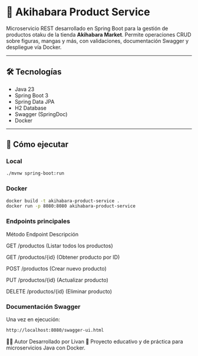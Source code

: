 # 🏮 Akihabara Product Service

Microservicio REST desarrollado en Spring Boot para la gestión de productos otaku de la tienda **Akihabara Market**. Permite operaciones CRUD sobre figuras, mangas y más, con validaciones, documentación Swagger y despliegue vía Docker.

---

## 🛠️ Tecnologías

- Java 23
- Spring Boot 3
- Spring Data JPA
- H2 Database
- Swagger (SpringDoc)
- Docker

---

## 🚀 Cómo ejecutar

### Local

```bash
./mvnw spring-boot:run
```

### Docker
```bash
docker build -t akihabara-product-service .
docker run -p 8080:8080 akihabara-product-service
```

### Endpoints principales

Método	Endpoint Descripción

GET     /productos	      (Listar todos los productos)

GET	    /productos/{id}	  (Obtener producto por ID)

POST	  /productos	      (Crear nuevo producto)

PUT	    /productos/{id}	  (Actualizar producto)

DELETE	/productos/{id}	  (Eliminar producto)


### Documentación Swagger
Una vez en ejecución:
```bash
http://localhost:8080/swagger-ui.html
```


🧙‍♂️ Autor
Desarrollado por Livan 🧠
Proyecto educativo y de práctica para microservicios Java con Docker.